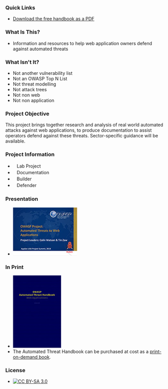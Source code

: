 ### Quick Links
* [Download the free handbook as a PDF]()

### What Is This?
* Information and resources to help web application owners defend against automated threats

### What Isn't It?
* Not another vulnerability list
* Not an OWASP Top N List
* Not threat modelling
* Not attack trees
* Not non web
* Not non application

### Project Objective

This project brings together research and analysis of real world automated attacks against web applications, to produce documentation to assist operators defend against these threats. Sector-specific guidance will be available.

### Project Information

* <i class="fas fa-flask" style="font-size: 1.2em; color:#FFA500;"></i><span style="font-size:1.0em;padding-left:12px;">Lab Project</span>
* <i class="fas fa-book" style="font-size: 1.2em; color:#233e81;"></i><span style="font-size:1.0em;padding-left:12px;">Documentation</span>
* <i class="fas fa-tools" style="font-size: 1.2em; color:#233e81;"></i><span style="font-size:1.0em;padding-left:12px;">Builder</span> 
* <i class="fas fa-shield-alt" style="font-size: 1.2em; color:#233e81;"></i><span style="font-size:1.0em;padding-left:12px;">Defender</span>

### Presentation
* [![Title slide of presentation](assets/images/automatedthreats-presentation-small.jpg)](assets/files/Bots-AppSecUSA2017-Project-Summit.pptx)

### In Print
* [![Cover image of the OWASP Automated Threat Handbook](assets/images/automatedThreatHandbook_small.jpg)](http://www.lulu.com/shop/owasp-foundation/automated-threat-handbook/paperback/product-23540699.html)
* The Automated Threat Handbook can be purchased at cost as a [print-on-demand book](http://www.lulu.com/shop/owasp-foundation/automated-threat-handbook/paperback/product-23540699.html).

### License

* [![CC BY-SA 3.0](https://licensebuttons.net/l/by-sa/3.0/80x15.png)](http://creativecommons.org/licenses/by-sa/3.0/)
